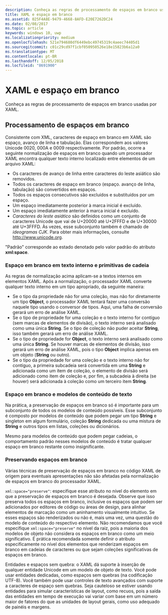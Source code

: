 ```yaml
---
description: Conheça as regras de processamento de espaços em branco usadas por XAML.
title: XAML e espaço em branco
ms.assetid: 025F4A8E-9479-4668-8AFD-E20E7262DC24
ms.date: 02/08/2017
ms.topic: article
keywords: windows 10, uwp
ms.localizationpriority: medium
ms.openlocfilehash: 521e794680df6449ebc49745319c4aeec74405d1
ms.sourcegitcommit: c01c29cd97f1cbf050950526e18e15823b6a12a0
ms.translationtype: MT
ms.contentlocale: pt-BR
ms.lasthandoff: 12/05/2018
ms.locfileid: "8691900"
---
```

# <a name="xaml-and-whitespace"></a>XAML e espaço em branco


Conheça as regras de processamento de espaços em branco usadas por XAML.

## <a name="whitespace-processing"></a>Processamento de espaços em branco

Consistente com XML, caracteres de espaço em branco em XAML são espaço, avanço de linha e tabulação. Elas correspondem aos valores Unicode 0020, 000A e 0009 respectivamente. Por padrão, ocorre a seguinte normalização de espaços em branco quando um processador XAML encontra qualquer texto interno localizado entre elementos de um arquivo XAML:

-   Os caracteres de avanço de linha entre caracteres do leste asiático são removidos.
-   Todos os caracteres de espaço em branco (espaço. avanço de linha, tabulação) são convertidos em espaços.
-   Todos os espaços consecutivos são excluídos e substituídos por um espaço.
-   Um espaço imediatamente posterior à marca inicial é excluído.
-   Um espaço imediatamente anterior à marca inicial é excluído.
-   *Caracteres do leste asiático* são definidos como um conjunto de caracteres Unicode que vai de U+20000 até U+2FFFD e de U+30000 até U+3FFFD. Às vezes, esse subconjunto também é chamado de *ideogramas CJK*. Para obter mais informações, consulte http://www.unicode.org.

"Padrão" corresponde ao estado denotado pelo valor padrão do atributo **xml:space**.

### <a name="whitespace-in-inner-text-and-string-primitives"></a>Espaço em branco em texto interno e primitivas de cadeia

As regras de normalização acima aplicam-se a textos internos em elementos XAML. Após a normalização, o processador XAML converte qualquer texto interno em um tipo apropriado, da seguinte maneira:

-   Se o tipo da propriedade não for uma coleção, mas não for diretamente um tipo **Object**, o processador XAML tentará fazer uma conversão naquele tipo usando o conversor de tipos. Aqui, uma falha de conversão gerará um erro de análise XAML.
-   Se o tipo de propriedade for uma coleção e o texto interno for contíguo (sem marcas de elementos de divisão), o texto interno será analisado como uma única **String**. Se o tipo de coleção não puder aceitar **String**, isso também gerará um erro de análise XAML.
-   Se o tipo de propriedade for **Object**, o texto interno será analisado como uma única **String**. Se houver marcas de elementos de divisão, isso gerará um erro de análise XAML, pois o tipo **Object** implica apenas em um objeto (**String** ou outro).
-   Se o tipo da propriedade for uma coleção e o texto interno não for contíguo, a primeira subcadeia será convertida em uma **String** e adicionada como um item de coleção, o elemento de divisão será adicionado como item de coleção e, por fim, a subcadeia à direita (se houver) será adicionada à coleção como um terceiro item **String**.

### <a name="whitespace-and-text-content-models"></a>Espaço em branco e modelos de conteúdo de texto

Na prática, a preservação de espaços em branco só é importante para um subconjunto de todos os modelos de conteúdo possíveis. Esse subconjunto é composto por modelos de conteúdo que podem pegar um tipo **String** e singleton em algum formulário, coleção **String** dedicada ou uma mistura de **String** e outros tipos em listas, coleções ou dicionários.

Mesmo para modelos de conteúdo que podem pegar cadeias, o comportamento padrão nesses modelos de conteúdo é tratar qualquer espaço em branco restante como insignificante.

### <a name="preserving-whitespace"></a>Preservando espaços em branco

Várias técnicas de preservação de espaços em branco no código XAML de origem para eventuais apresentações não são afetadas pela normalização de espaços em branco do processador XAML.

`xml:space="preserve"`: especifique esse atributo no nível do elemento em que a preservação de espaços em branco é desejada. Observe que isso preserva todos os espaços em branco, inclusive os espaços que podem ser adicionados por editores de código ou áreas de design, para alinhar elementos de marcação como um aninhamento visualmente intuitivo. Se esses espaços são renderizados ou não é, mais uma vez, uma questão do modelo de conteúdo do respectivo elemento. Não recomendamos que você especifique `xml:space="preserve"` no nível da raiz, pois a maioria dos modelos de objeto não considera os espaços em branco como um meio significativo. É prática recomendada somente definir o atributo especificamente no nível dos elementos que renderizam espaços em branco em cadeias de caracteres ou que sejam coleções significativas de espaços em branco.

Entidades e espaços sem quebra: o XAML dá suporte à inserção de qualquer entidade Unicode em um modelo de objeto de texto. Você pode usar entidades dedicadas, como espaços sem quebras (na codificação UTF-8). Você também pode usar controles de texto avançados com suporte a caracteres de espaço sem quebras. Seja cauteloso se estiver usando entidades para simular características de layout, como recuos, pois a saída das entidades em tempo de execução vai variar com base em um número maior de fatores do que as unidades de layout gerais, como uso adequado de painéis e margens.

